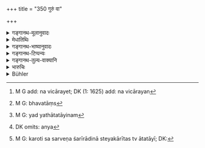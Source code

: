 +++
title = "350 गुरुं वा"

+++

<details><summary>गङ्गानथ-मूलानुवादः</summary>

Without hesitation one should strike an approaching desperado,—be he a preceptor, a child, or an aged man, or a highly learned Brāhmaṇa.—(350)
</details>

<details><summary>मेधातिथिः</summary>

**आततायी** उच्यते यः शरीरधनदारपुत्रनाशे सर्वप्रकारम् उद्यतः । तम् **अविचारयन्**[^१७४] हन्यात् । **गुर्व्**आदिग्रहणम् अर्थवादः । एते ऽपि हन्तव्याः, किम् उतान्य इति । एतेषां त्व् आततायित्वे ऽपि वधो नास्ति । "आचार्यं च प्रवक्तारम्" (म्ध् ४.१६२) इत्य् अनेनापकारिणाम् अपि वधो निषिद्धः । **गुरुम् आततायिनम्** इति शक्यः संबन्धः । तथा सत्य् आततायिविशेषणम् एतत् । ततो गुर्वादिव्यतिरिक्तस्याततायिनः प्रतिषेधः कुतः स्यात् । वाक्यान्तराभावात् । 


[^१७४]:
     M G add: na vicārayet; DK (1: 1625) add: na vicārayan

- span style="text-decoration-underline;">अथ</u> "नाततायिवधे दोषः" (म्ध् ८.३५१) इत्य् एतद् वाक्यान्तरं सामान्येनाभ्यनुज्ञापकम् इति ।

- span style="text-decoration-underline;">तद् अपि न</u>, विधेर् अश्रवणात्, पूर्वशेषतया चार्थवादत्वे प्रकृतवचनत्वात् । 

- इह भवन्तस्[^१७५] त्व् आहुः- यद्य् आततायिनम्[^१७६] इत्य् एव विधिः, अवशिष्टो ऽर्थवादः, तथापि गुर्वादीनां वधानुज्ञानम् । यतो ऽन्यद् अपकारित्वम् अन्यद् आततायित्वम् । यो ह्य् अन्यां कांचन पीडां करोति न सर्वेण शरीरादिना सो ऽपकारी, ततस् त्व् अन्य[^१७७] आततायी[^१७८] । तथा च पठ्यते ।


[^१७८]:
     M G: karoti sa sarveṇa śarīrādinā steyakārītas tv ātatāyī; DK: 


[^१७७]:
     DK omits: anya


[^१७६]:
     M G: yad yathātatāyinam


[^१७५]:
     M G: bhavatāṃs

- उद्यतासिर् विषाग्निभ्यां शापोद्यतकरस् तथा ।

- आथर्वणेन हन्ता च पिशुनश् चापि राजतः ॥

- भार्यातिक्रमकारी च रन्धान्वेषणतत्परः ।

- एवमाद्यान् विजानीयात् सर्वान् एवाततायिनः ॥ (क्स्म् ८०२–०३)

****"**<u>आयान्तम् इति</u>** वचनाद् आत्तशस्त्रो हन्तुम् अभिधावन् दारान् वा जिहीर्षन् हन्तव्यः । कृते तु दोषे किम् अन्यत् करिष्यतीत्य् उपेक्षा" इति ब्रुवते ।

<u>तद् अयुक्तम्</u> । यतः "प्रकाशम् अप्रकाशं वा"[^१७९] (म्ध् ८.३५१) इति वक्ष्यति । समानौ ह्य् एतौ करिष्यन् कृतवांश् च[^१८०] । तस्माद् **आयान्तम्** इत्य् अनुवादः- कर्तुम् आगतं कृत्वा वा गतम् इति । आततायित्वाच् चासौ हन्यते । न च कृतवचन आततायित्वम् उपैति । नास्यात्मनो रक्षार्थ एव वध "आत्मनश् च परित्राणे" (म्ध् ८.३४९) इति अनेनोक्तम्[^१८१] ॥ ८.३५० ॥
</details>

<details><summary>गङ्गानथ-भाष्यानुवादः</summary>

The author further points out that in one’s own defence a man should
always fight.

That man is called a ‘*desperado*’ who is intent upon destroying one’s
body, property, wife or children. Such a man one ‘*should strike without
hesitation*.’

The mention of the ‘*preceptor*’ and the rest is purely by way of a
commendatory declamation; the sense being—‘when even such persons
deserve to be struck, what of others?’ As a matter of fact, in the case
of the persons named, there is to be no killing, even though they be
desperados; since from what has been said under the text—‘He shall never
offend the teacher who explained the Veda, etc.’ (4.162)—it is clear
that the striking of the preceptor is forbidden, even if he do harm.

It may be possible to construe the term ‘*gurum*’ with
‘*ālatāyinam*’;—hut in that case the two terms would mean ‘the great
desperado’; so that the striking of desperados who are not ‘great’ would
become precluded;—why?—because there is no other text (that would enjoin
*striking* in their case).

“But there is the next verse—‘there is no sin in killing a desperado,’
which permits the killing of all desperados in general.”

Not so; because we do not find any injunctive word in the next verse,
which, on that account is best taken as a declamatory supplement to the
previous injunction (contained in the present verse).

The revered teachers have declared as follows:—Though, in reality, the
injunction contained in the text is that ‘one should strike the
desperado,’ and all the rest is merely declamatory,—yet it has to be
taken as sanctioning the striking of the preceptor and other persons
mentioned. Because the mere ‘malefactor’ (who is mentioned in 4.162, as
not to be offended) is something quite different from the
‘desperado’;—one who inflicts an ordinary injury, which does not involve
any serious harm to the body, etc., is the ‘malefactor’; while the
‘desperado’ is something totally different;—being described in the
following words.—‘Ho who has lifted the sword, who is going to strike
with poison or Are, who has raised his hands for the purpose of
pronouncing a curse, who is going to kill by means of magic spells, who
backbites against one to the king, who violates one’s wife, who is ever
intent upon finding fault with one,—all these should be regarded as
*desperados*?

Some people hold that—“from the use of the word ‘*approaching*’ in the
text it would seem that the person who is rushing forward with uplifted
sword, with a view to strike him, or one who is *going to* take away his
wife, should be struck;—but when the injury has *been done*, he should
ignore it.”

But this is not right; since in the next verse we find the phrase
‘*openly or secretly*,’ from which it is clear that the man who *has
done* the harm, and he who is *going to do it*, both stand on the same
footing. Hence the term ‘*approaching*’ must be taken as purely
descriptive; whether he ‘approaches’ *for doing harm*, or *after having
done harm*,—he is to be struck, because he is a ‘*desperado*; for the
mere fact of his *having done* the act does not deprive him of the
character of a ‘desperado.’ Further, the present text does not sanction
the *striking* in one’s own defence only (in which case alone the
above-mentioned meaning of the epithet would be applicable); since that
has been already provided for in the foregoing verse.—(350)
</details>

<details><summary>गङ्गानथ-टिप्पन्यः</summary>

“According to Kullūka the condition is that one must be unable to save
one self by fight;—according to Nārāyaṇa one must not wound such a man
excessively.”—Buhler.

This verse is quoted in *Madanapārijāta* (p. 784), which adds the
following explanation:—‘When even the Teacher and the rest, if they are
assassins, may be slain—what to say of others;’—which only means that
there is nothing wrong in the slaying of assassins other than the
Teacher and the rest; it is not meant that these latter are to be slain;
because we have the general prohibition that ‘no Brāhmaṇa shall be
killed.’

It is quoted in *Vyavahāramayūkha* (p. 104);—in *Aparārka* (p. 627, and
again at p. 1043);—in *Vyavahāra-Bālambhaṭṭī*—(p. 1011);—in
*Prāyaścittaviveka* (p. 59), which says that ‘*eva*’ has been added for
the purpose of emphasis;—and in *Nītimayūkha* (p. 77).
</details>

<details><summary>गङ्गानथ-तुल्य-वाक्यानि</summary>

**(verses 8.350-351)  
**

*Vaśiṣṭha* (3.15-18). ‘They declare that the slayer commits no crime by
slaying an assassin. They quote the following:—“An incendiary, a
poisoner, one raising a weapon to strike, a robber, one who forcibly
takes away land, abductor of another man’s wife,—these six are called
Ātatāyin, *Assassins*. One may slay an assassin who comes with the
intention of killing, even though he may be knowing the whole Veda along
with the Upaniṣads; by that act one does not incur the guilt of
Brāhmaṇa-slaughter. He who slays an assassin learned in the Veda and
belonging to a noble family, does not incur, by that act, the guilt of
murdering a learned Brāhmaṇa; as this is a case of fury recoiling on
fury.”’

*Baudhāyana* (1-18.11-13).—‘One should not fight with......
Brāhmaṇas,—excepting assassins. They quote the following—“He who slays
an assassin, who is able to expound the Veda and born in a noble family,
does not, by that act, incur the guilt of killing a learned Brāhmaṇa;
this being a case of fury recoiling on fury.”’

*Viṣṇu* (5.189-192).—‘Any man may unhesitatingly slay a man who attacks
him with the intent to murder him, whether he be his spiritual teacher,
young or old, or a Brāhmaṇa, or even a Brāhmaṇa versed in many branches
of sacred knowledge. By killing an assassin who attempts to kill,
whether in public or in private, no crime is committed by the
slayer—fury recoils on fury. Assassins are of seven kinds—such as try to
kill by the sword, or with poison, or with fire, such as raise their
hand to pronounce a curse, such as recite a deadly incantation from the
Atharva Veda, such as raise a false accusation reaching the ears of the
King, and such as have illicit intercourse with another man’s wife. The
same designation is given to other evil-doers who deprive others of
their reputation or of their wealth, or who destroy religious merit by
ruining pools and such things or property.’

*Vyāsa* (Aparārka, p. 1042).—‘Or an assassin advancing to strike one,
even though he be fully learned in the Veda, if one strikes him, one
does not incur the sin of Brāhmaṇa-killing. The following are to be
regarded as assassins:—one raising the sword to strike, one going to
administer fire or poison, one raising his hand to curse, one killing
with magic rites, one back-biting to the King, one wresting another
man’s wife.’

*Bṛhaspati* (Do.).—‘If one reviles on being reviled, or strikes on being
struck, or kills one who is advancing to kill, one does not commit any
offence.’
</details>

<details><summary>भारुचिः</summary>

"आचार्यं च प्रवक्तारं पितरं मातरं गुरुम्" इत्य् एवमादिभिः शास्त्रैर् अत्यन्तापकारिणो ऽप्य् एते गुर्वादयो न वध्याः इत्य् उक्तं यतः इदं पूर्वविध्यर्थव्[आदार्थम् । गु]र्वादयो ऽप्य् आततायिनो ऽनेन निमित्तेन वध्याः स्युर् अत्यन्तावध्याः सन्तः, किं पुनस् तेभ्यो ऽन्य इत्य् अतिशयार्थवादो यथा लोके ॥ ८.३४९ ॥

_तथा चेदम् आह ।_
</details>

<details><summary>Bühler</summary>

350	One may slay without hesitation an assassin who approaches (with murderous intent), whether (he be one's) teacher, a child or an aged man, or a Brahmana deeply versed in the Vedas.
</details>
